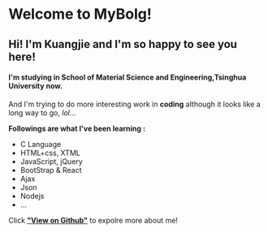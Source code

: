 # Welcome to MyBolg!

## Hi! I'm Kuangjie and I'm so happy to see you here!

#### I'm studying in **School of Material Science and Engineering,Tsinghua University** now.

And I'm trying to do more interesting work in **coding** although it looks like a long way to go, *lol*...

**Followings are what I've been learning :**

* C Language
* HTML+css, XTML
* JavaScript, jQuery
* BootStrap & React
* Ajax
* Json
* Nodejs
* ...

Click [**"View on Github"**](https://github.com/KuangJie7) to expolre more about me!
